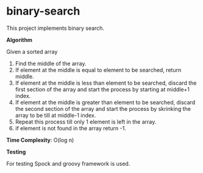 # binary-search

This project implements binary search. 

**Algorithm**

Given a sorted array
1. Find the middle of the array.
2. If element at the middle is equal to element to be searched, return middle.
3. If element at the middle is less than element to be searched, discard the first section of the array and start the process by starting at middle+1 index.
4. If element at the middle is greater than element to be searched, discard the second section of the array and start the process by skrinking the array to be till at middle-1 index.
5. Repeat this process till only 1 element is left in the array.
6. if element is not found in the array return -1.

**Time Complexity**: O(log n)

**Testing**

For testing Spock and groovy framework is used.
